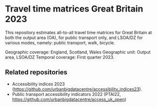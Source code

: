 # Travel time matrices Great Britain 2023

This repository estimates all-to-all travel time matrices for Great Britain at both the output area (OA), for public transport only, and LSOA/DZ for various modes, namely: public transport, walk, bicycle.

Geographic coverage: England, Scotland, Wales
Geographic unit: Output area, LSOA/DZ
Temporal coverage: First quarter 2023.


## Related repositories

* Accessibility indices 2023 (<https://github.com/urbanbigdatacentre/accessibility_indices23>).
* Public transport accessibility indicators 2022 (PTAI22, <https://github.com/urbanbigdatacentre/access_uk_open>)
